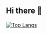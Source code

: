 ## Hi there 👋

[![Top Langs](https://github-readme-stats.vercel.app/api/top-langs/?username=yewl1110)](https://github.com/anuraghazra/github-readme-stats)


<!--
**yewl1110/yewl1110** is a ✨ _special_ ✨ repository because its `README.md` (this file) appears on your GitHub profile.

Here are some ideas to get you started:

- 🔭 I’m currently working on ...
- 🌱 I’m currently learning ...
- 👯 I’m looking to collaborate on ...
- 🤔 I’m looking for help with ...
- 💬 Ask me about ...
- 📫 How to reach me: ...
- 😄 Pronouns: ...
- ⚡ Fun fact: ...
-->
